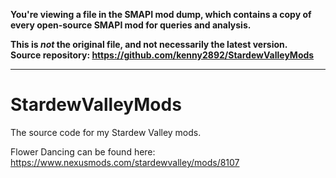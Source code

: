 **You're viewing a file in the SMAPI mod dump, which contains a copy of every open-source SMAPI mod
for queries and analysis.**

**This is _not_ the original file, and not necessarily the latest version.**  
**Source repository: https://github.com/kenny2892/StardewValleyMods**

----

# StardewValleyMods
The source code for my Stardew Valley mods.

Flower Dancing can be found here: https://www.nexusmods.com/stardewvalley/mods/8107
